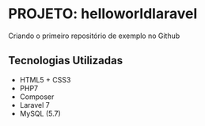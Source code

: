 # **PROJETO: helloworldlaravel**
Criando o primeiro repositório de exemplo no Github

## **Tecnologias Utilizadas**
* HTML5 + CSS3
* PHP7
* Composer
* Laravel 7
* MySQL (5.7)

